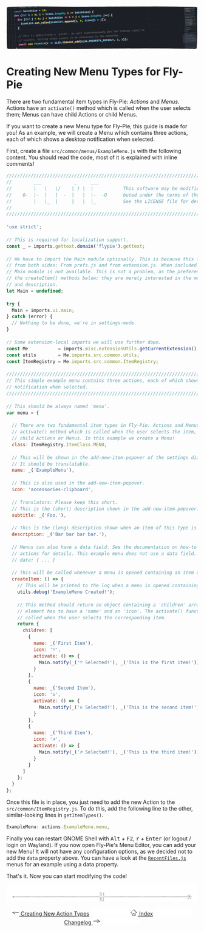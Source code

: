 <p align="center">
  <img src ="pics/banner-02.jpg" />
</p>

# Creating New Menu Types for Fly-Pie

There are two fundamental item types in Fly-Pie: _Actions_ and _Menus_.
Actions have an `activate()` method which is called when the user selects them; Menus can have child Actions or child Menus. 

If you want to create a new Menu type for Fly-Pie, this guide is made for you!
As an example, we will create a Menu which contains three actions, each of which shows a desktop notification when selected.

First, create a file `src/common/menus/ExampleMenu.js` with the following content.
You should read the code, most of it is explained with inline comments!

```javascript
//////////////////////////////////////////////////////////////////////////////////////////
//        ___            _     ___                                                      //
//        |   |   \/    | ) |  |           This software may be modified and distri-    //
//    O-  |-  |   |  -  |   |  |-  -O      buted under the terms of the MIT license.    //
//        |   |_  |     |   |  |_          See the LICENSE file for details.            //
//                                                                                      //
//////////////////////////////////////////////////////////////////////////////////////////

'use strict';

// This is required for localization support.
const _ = imports.gettext.domain('flypie').gettext;

// We have to import the Main module optionally. This is because this file is included
// from both sides: From prefs.js and from extension.js. When included from prefs.js, the
// Main module is not available. This is not a problem, as the preferences will not call
// the createItem() methods below; they are merely interested in the menu's name, icon
// and description.
let Main = undefined;

try {
  Main = imports.ui.main;
} catch (error) {
  // Nothing to be done, we're in settings-mode.
}

// Some extension-local imports we will use further down.
const Me           = imports.misc.extensionUtils.getCurrentExtension();
const utils        = Me.imports.src.common.utils;
const ItemRegistry = Me.imports.src.common.ItemRegistry;

//////////////////////////////////////////////////////////////////////////////////////////
// This simple example menu contains three actions, each of which shows a desktop       //
// notification when selected.                                                          //
//////////////////////////////////////////////////////////////////////////////////////////

// This should be always named 'menu'.
var menu = {

  // There are two fundamental item types in Fly-Pie: Actions and Menus. Actions have an
  // activate() method which is called when the user selects the item, Menus can have
  // child Actions or Menus. In this example we create a Menu!
  class: ItemRegistry.ItemClass.MENU,

  // This will be shown in the add-new-item-popover of the settings dialog.
  // It should be translatable.
  name: _('ExampleMenu'),

  // This is also used in the add-new-item-popover.
  icon: 'accessories-clipboard',

  // Translators: Please keep this short.
  // This is the (short) description shown in the add-new-item-popover.
  subtitle: _('Foo.'),

  // This is the (long) description shown when an item of this type is selected.
  description: _('Bar bar bar bar.'),

  // Menus can also have a data field. See the documentation on how-to create custom
  // actions for details. This example menu does not use a data field.
  // data: { ... }

  // This will be called whenever a menu is opened containing an item of this kind.
  createItem: () => {
    // This will be printed to the log when a menu is opened containing such an item.
    utils.debug('ExampleMenu Created!');

    // This method should return an object containing a 'children' array. Each array
    // element has to have a 'name' and an 'icon'. The activate() function will be
    // called when the user selects the corresponding item.
    return {
      children: [
        {
          name: _('First Item'),
          icon: '♈',
          activate: () => {
            Main.notify(_('♈ Selected!'), _('This is the first item!'));
          }
        },
        {
          name: _('Second Item'),
          icon: '♎',
          activate: () => {
            Main.notify(_('♎ Selected!'), _('This is the second item!'));
          }
        },
        {
          name: _('Third Item'),
          icon: '♐',
          activate: () => {
            Main.notify(_('♐ Selected!'), _('This is the third item!'));
          }
        }
      ]
    };
  }
};
```

Once this file is in place, you just need to add the new Action to the `src/common/ItemRegistry.js`.
To do this, add the following line to the other, similar-looking lines in `getItemTypes()`.

```javascript
ExampleMenu: actions.ExampleMenu.menu,
```

Finally you can restart GNOME Shell with <kbd>Alt</kbd> + <kbd>F2</kbd>, <kbd>r</kbd> + <kbd>Enter</kbd> (or logout / login on Wayland).
If you now open Fly-Pie's Menu Editor, you can add your new Menu!
It will not have any configuration options, as we decided not to add the `data` property above.
You can have a look at the [`RecentFiles.js`](../src/common/menus/RecentFiles.js) menus for an example using a data property.

That's it.
Now you can start modifying the code!

<p align="center"><img src ="pics/hr.svg" /></p>

<p align="center">
  <a href="creating-actions.md"><img src ="pics/left-arrow.png"/> Creating New Action Types</a>
  <img src="pics/nav-space.svg"/>
  <a href="../README.md#getting-started"><img src ="pics/home.png"/> Index</a>
  <img src="pics/nav-space.svg"/>
  <a href="changelog.md">Changelog <img src ="pics/right-arrow.png"/></a>
  <img src="pics/nav-space.svg"/>
</p>

